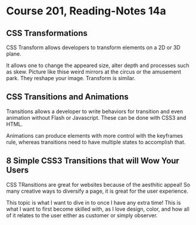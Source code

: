 # Course 201, Reading-Notes 14a

## CSS Transformations

CSS Transform allows developers to transform
elements on a 2D or 3D plane.

It allows one to change the appeared size, alter depth and processes such as skew. Picture like thise weird mirrors at the circus or the amusement park. They reshape your image. Transform is similar.

## CSS Transitions and Animations

Transitions allows a developer to write behaviors for transition and even animation without Flash or Javascript. These can be done with CSS3 and HTML.

Animations can produce elements with more control with the keyframes rule, whereas transitions need to have multiple states to accomplish that.

## 8 Simple CSS3 Transitions that will Wow Your Users

CSS TRansitions are great for websites because of the aesthitic appeal! So many creative ways to diversify a page, it is great for the user experience.

This topic is what I want to dive in to once I have any extra time! This is what I want to first become skilled with, as I love design, color, and how all of it relates to the user either as customer or simply observer.